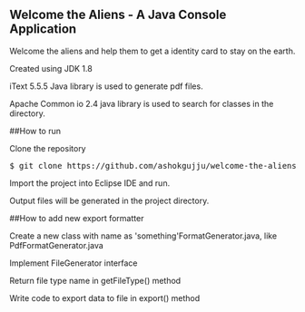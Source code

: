 ## Welcome the Aliens - A Java Console Application
Welcome the aliens and help them to get a identity card to stay on the earth.

Created using JDK 1.8

iText 5.5.5 Java library is used to generate pdf files.

Apache Common io 2.4 java library is used to search for classes in the directory.

##How to run

Clone the repository

<pre>$ git clone https://github.com/ashokgujju/welcome-the-aliens.git </pre>

Import the project into Eclipse IDE and run.

Output files will be generated in the project directory.

##How to add new export formatter

Create a new class with name as 'something'FormatGenerator.java, like PdfFormatGenerator.java

Implement FileGenerator interface

Return file type name in getFileType() method

Write code to export data to file in export() method
